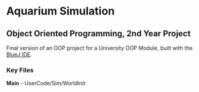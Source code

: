# Aquarium Simulation

## Object Oriented Programming, 2nd Year Project

Final version of an OOP project for a University OOP Module, built with the [BlueJ IDE](https://www.bluej.org/).

### Key Files

**Main** - UserCode/Sim/WorldInit
